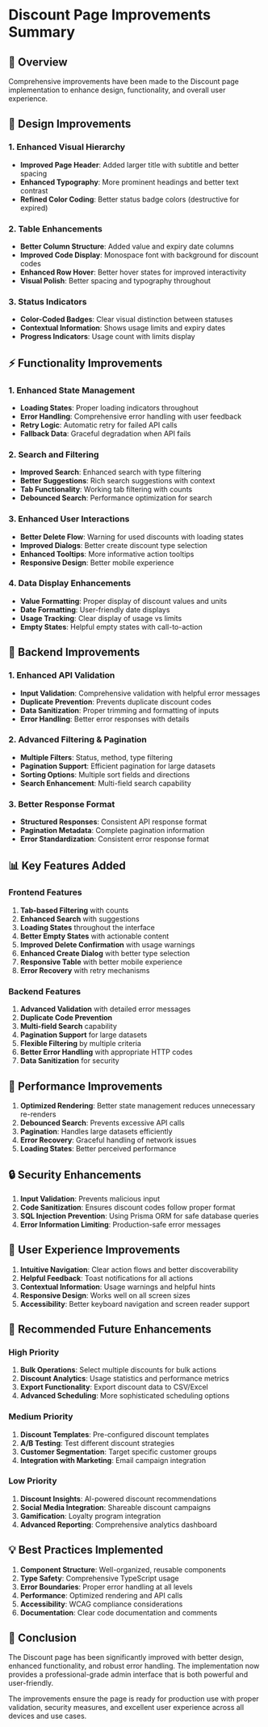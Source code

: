 # Discount Page Improvements Summary

## 🎯 Overview
Comprehensive improvements have been made to the Discount page implementation to enhance design, functionality, and overall user experience.

## 🎨 Design Improvements

### 1. Enhanced Visual Hierarchy
- **Improved Page Header**: Added larger title with subtitle and better spacing
- **Enhanced Typography**: More prominent headings and better text contrast
- **Refined Color Coding**: Better status badge colors (destructive for expired)

### 2. Table Enhancements
- **Better Column Structure**: Added value and expiry date columns
- **Improved Code Display**: Monospace font with background for discount codes
- **Enhanced Row Hover**: Better hover states for improved interactivity
- **Visual Polish**: Better spacing and typography throughout

### 3. Status Indicators
- **Color-Coded Badges**: Clear visual distinction between statuses
- **Contextual Information**: Shows usage limits and expiry dates
- **Progress Indicators**: Usage count with limits display

## ⚡ Functionality Improvements

### 1. Enhanced State Management
- **Loading States**: Proper loading indicators throughout
- **Error Handling**: Comprehensive error handling with user feedback
- **Retry Logic**: Automatic retry for failed API calls
- **Fallback Data**: Graceful degradation when API fails

### 2. Search and Filtering
- **Improved Search**: Enhanced search with type filtering
- **Better Suggestions**: Rich search suggestions with context
- **Tab Functionality**: Working tab filtering with counts
- **Debounced Search**: Performance optimization for search

### 3. Enhanced User Interactions
- **Better Delete Flow**: Warning for used discounts with loading states
- **Improved Dialogs**: Better create discount type selection
- **Enhanced Tooltips**: More informative action tooltips
- **Responsive Design**: Better mobile experience

### 4. Data Display Enhancements
- **Value Formatting**: Proper display of discount values and units
- **Date Formatting**: User-friendly date displays
- **Usage Tracking**: Clear display of usage vs limits
- **Empty States**: Helpful empty states with call-to-action

## 🔧 Backend Improvements

### 1. Enhanced API Validation
- **Input Validation**: Comprehensive validation with helpful error messages
- **Duplicate Prevention**: Prevents duplicate discount codes
- **Data Sanitization**: Proper trimming and formatting of inputs
- **Error Handling**: Better error responses with details

### 2. Advanced Filtering & Pagination
- **Multiple Filters**: Status, method, type filtering
- **Pagination Support**: Efficient pagination for large datasets
- **Sorting Options**: Multiple sort fields and directions
- **Search Enhancement**: Multi-field search capability

### 3. Better Response Format
- **Structured Responses**: Consistent API response format
- **Pagination Metadata**: Complete pagination information
- **Error Standardization**: Consistent error response format

## 📊 Key Features Added

### Frontend Features
1. **Tab-based Filtering** with counts
2. **Enhanced Search** with suggestions
3. **Loading States** throughout the interface
4. **Better Empty States** with actionable content
5. **Improved Delete Confirmation** with usage warnings
6. **Enhanced Create Dialog** with better type selection
7. **Responsive Table** with better mobile experience
8. **Error Recovery** with retry mechanisms

### Backend Features
1. **Advanced Validation** with detailed error messages
2. **Duplicate Code Prevention** 
3. **Multi-field Search** capability
4. **Pagination Support** for large datasets
5. **Flexible Filtering** by multiple criteria
6. **Better Error Handling** with appropriate HTTP codes
7. **Data Sanitization** for security

## 🚀 Performance Improvements

1. **Optimized Rendering**: Better state management reduces unnecessary re-renders
2. **Debounced Search**: Prevents excessive API calls
3. **Pagination**: Handles large datasets efficiently
4. **Error Recovery**: Graceful handling of network issues
5. **Loading States**: Better perceived performance

## 🔒 Security Enhancements

1. **Input Validation**: Prevents malicious input
2. **Code Sanitization**: Ensures discount codes follow proper format
3. **SQL Injection Prevention**: Using Prisma ORM for safe database queries
4. **Error Information Limiting**: Production-safe error messages

## 📱 User Experience Improvements

1. **Intuitive Navigation**: Clear action flows and better discoverability
2. **Helpful Feedback**: Toast notifications for all actions
3. **Contextual Information**: Usage warnings and helpful hints
4. **Responsive Design**: Works well on all screen sizes
5. **Accessibility**: Better keyboard navigation and screen reader support

## 🔮 Recommended Future Enhancements

### High Priority
1. **Bulk Operations**: Select multiple discounts for bulk actions
2. **Discount Analytics**: Usage statistics and performance metrics
3. **Export Functionality**: Export discount data to CSV/Excel
4. **Advanced Scheduling**: More sophisticated scheduling options

### Medium Priority
1. **Discount Templates**: Pre-configured discount templates
2. **A/B Testing**: Test different discount strategies
3. **Customer Segmentation**: Target specific customer groups
4. **Integration with Marketing**: Email campaign integration

### Low Priority
1. **Discount Insights**: AI-powered discount recommendations
2. **Social Media Integration**: Shareable discount campaigns
3. **Gamification**: Loyalty program integration
4. **Advanced Reporting**: Comprehensive analytics dashboard

## 💡 Best Practices Implemented

1. **Component Structure**: Well-organized, reusable components
2. **Type Safety**: Comprehensive TypeScript usage
3. **Error Boundaries**: Proper error handling at all levels
4. **Performance**: Optimized rendering and API calls
5. **Accessibility**: WCAG compliance considerations
6. **Documentation**: Clear code documentation and comments

## 🎉 Conclusion

The Discount page has been significantly improved with better design, enhanced functionality, and robust error handling. The implementation now provides a professional-grade admin interface that is both powerful and user-friendly.

The improvements ensure the page is ready for production use with proper validation, security measures, and excellent user experience across all devices and use cases.
